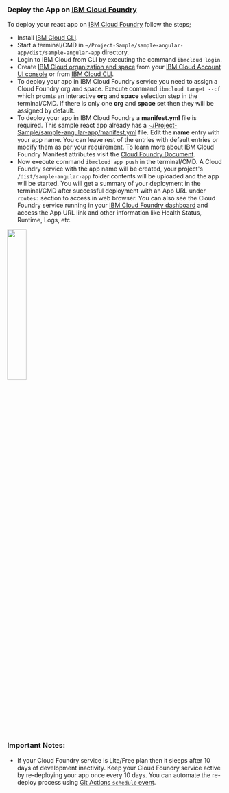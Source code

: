 ### Deploy the App on [IBM Cloud Foundry](https://cloud.ibm.com/docs/cloud-foundry-public?topic=cloud-foundry-public-getting-started)

To deploy your react app on [IBM Cloud Foundry](https://cloud.ibm.com/docs/cloud-foundry-public?topic=cloud-foundry-public-getting-started) follow the steps;

- Install [IBM Cloud CLI](https://cloud.ibm.com/docs/cli?topic=cli-getting-started).
- Start a terminal/CMD in `~/Project-Sample/sample-angular-app/dist/sample-angular-app` directory.
- Login to IBM Cloud from CLI by executing the command `ibmcloud login`.
- Create [IBM Cloud organization and space](https://cloud.ibm.com/docs/account?topic=account-orgsspacesusers) from your [IBM Cloud Account UI console](https://cloud.ibm.com/docs/account?topic=account-orgsspacesusers#createorg) or from [IBM Cloud CLI](https://cloud.ibm.com/docs/account?topic=account-orgsspacesusers#create-org-cli).
- To deploy your app in IBM Cloud Foundry service you need to assign a Cloud Foundry org and space. Execute command `ibmcloud target --cf` which promts an interactive **org** and **space** selection step in the terminal/CMD. If there is only one **org** and **space** set then they will be assigned by default.
- To deploy your app in IBM Cloud Foundry a **manifest.yml** file is required. This sample react app already has a [~/Project-Sample/sample-angular-app/manifest.yml](../manifest.yml) file. Edit the **name** entry with your app name. You can leave rest of the entries with default entries or modify them as per your requirement. To learn more about IBM Cloud Foundry Manifest attributes visit the [Cloud Foundry Document](https://docs.cloudfoundry.org/devguide/deploy-apps/manifest-attributes.html).
- Now execute command `ibmcloud app push` in the terminal/CMD. A Cloud Foundry service with the app name will be created, your project's `/dist/sample-angular-app` folder contents will be uploaded and the app will be started. You will get a summary of your deployment in the terminal/CMD after successful deployment with an App URL under `routes:` section to access in web browser. You can also see the Cloud Foundry service running in your [IBM Cloud Foundry dashboard](https://cloud.ibm.com/cloudfoundry/public) and access the App URL link and other information like Health Status, Runtime, Logs, etc.
<p align="left">
    <img src="../../images/CF/angularAppCFDashboard.png" width ="30%" height="30%">
</p>

### Important Notes:
- If your Cloud Foundry service is Lite/Free plan then it sleeps after 10 days of development inactivity. Keep your Cloud Foundry service active by re-deploying your app once every 10 days. You can automate the re-deploy process using [Git Actions `schedule` event](https://docs.github.com/en/actions/reference/events-that-trigger-workflows#schedule).